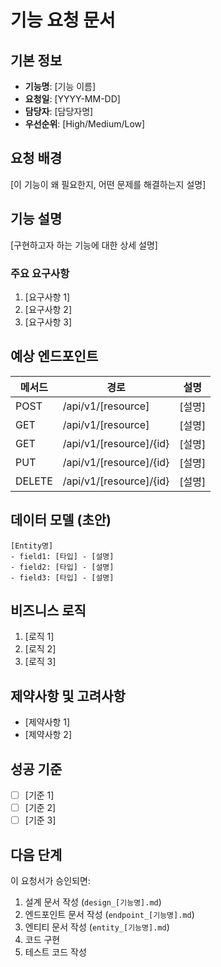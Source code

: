 # 기능 요청 문서

## 기본 정보
- **기능명**: [기능 이름]
- **요청일**: [YYYY-MM-DD]
- **담당자**: [담당자명]
- **우선순위**: [High/Medium/Low]

## 요청 배경
[이 기능이 왜 필요한지, 어떤 문제를 해결하는지 설명]

## 기능 설명
[구현하고자 하는 기능에 대한 상세 설명]

### 주요 요구사항
1. [요구사항 1]
2. [요구사항 2]
3. [요구사항 3]

## 예상 엔드포인트
| 메서드 | 경로 | 설명 |
|--------|------|------|
| POST   | /api/v1/[resource] | [설명] |
| GET    | /api/v1/[resource] | [설명] |
| GET    | /api/v1/[resource]/{id} | [설명] |
| PUT    | /api/v1/[resource]/{id} | [설명] |
| DELETE | /api/v1/[resource]/{id} | [설명] |

## 데이터 모델 (초안)
```
[Entity명]
- field1: [타입] - [설명]
- field2: [타입] - [설명]
- field3: [타입] - [설명]
```

## 비즈니스 로직
1. [로직 1]
2. [로직 2]
3. [로직 3]

## 제약사항 및 고려사항
- [제약사항 1]
- [제약사항 2]

## 성공 기준
- [ ] [기준 1]
- [ ] [기준 2]
- [ ] [기준 3]

## 다음 단계
이 요청서가 승인되면:
1. 설계 문서 작성 (`design_[기능명].md`)
2. 엔드포인트 문서 작성 (`endpoint_[기능명].md`)
3. 엔티티 문서 작성 (`entity_[기능명].md`)
4. 코드 구현
5. 테스트 코드 작성
